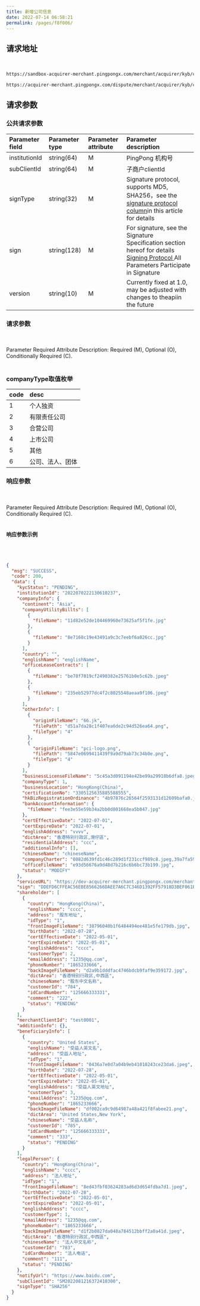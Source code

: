 ```yaml
---
title: 新增公司信息
date: 2022-07-14 06:58:21
permalink: /pages/f8f006/
---
```



## 请求地址

<br/>
<div>
<code-group>
  <code-block title="沙箱环境" active>

  ```bash
  https://sandbox-acquirer-merchant.pingpongx.com/merchant/acquirer/kyb/company
  ```
  </code-block>
  <code-block title="生产环境">

  ```bash
  https://acquirer-merchant.pingpongx.com/dispute/merchant/acquirer/kyb/company
  ```
  </code-block>
</code-group>
</div>


## 请求参数


### 公共请求参数
| Parameter field          | Parameter type        | Parameter attribute | Parameter description                                                                        |
|:--------------|:------------|:-----|:----------------------------------------------------------------------------|
| institutionId | string(64)  | M    | PingPong 机构号                                                                |
| subClientId   | string(64)  | M    | 子商户clientId                                                                 |
| signType      | string(32)  | M    | Signature protocol, supports MD5, SHA256，see the <a href='/pages/77ae52/' target='_blank'>signature protocol column</a>in this article for details |
| sign          | string(128) | M    | For signature, see the Signature Specification section hereof for details <a href='/pages/77ae52/' target='_blank'>Signing Protocol </a> All Parameters Participate in Signature               |
| version       | string(10)  | M    | Currently fixed at 1.0, may be adjusted with changes to theapiin the future                                                      |

### 请求参数

<br/>
<br/>
<el-tag type="danger" effect="dark">Parameter Required Attribute Description: Required (M), Optional (O), Conditionally Required (C).</el-tag>
<br/>
<br/>
<v4-KYB-AddCompany></v4-KYB-AddCompany>




### companyType取值枚举

| code | desc     |
|:-----|:---------|
| 1    | 个人独资     |
| 2    | 有限责任公司   |
| 3    | 合营公司     |
| 4    | 上市公司     |
| 5    | 其他       |
| 6    | 公司、法人、团体 |


### 响应参数

<br/>
<br/>
<el-tag type="danger" effect="dark">Parameter Required Attribute Description: Required (M), Optional (O), Conditionally Required (C).</el-tag>
<br/>
<br/>
<KYB-CompanyAddWithResponse/>

#### 响应参数示例

<br/>
<br/>

```json
{
  "msg": "SUCCESS",
  "code": 200,
  "data": {
    "kycStatus": "PENDING",
    "institutionId": "2022070222130610237",
    "companyInfo": {
      "continent": "Asia",
      "companyUtilityBillts": [
        {
          "fileName": "11d82e52de104469960e73625af5f1fe.jpg"
        },
        {
          "fileName": "8e7168c19e43491a9c3c7eebf6a026cc.jpg"
        }
      ],
      "country": "",
      "englishName": "englishName",
      "officeLeaseContracts": [
        {
          "fileName": "be78f7019cf2490382e25761b0e5c62b.jpeg"
        },
        {
          "fileName": "235eb52977dc4f2c8025548aeaa9f106.jpeg"
        }
      ],
      "otherInfo": [
        {
          "originFileName": "66.jk",
          "filePath": "d51a7da28c1f407ea6de2c94d526ea64.png",
          "fileType": "4"
        },
        {
          "originFileName": "pci-logo.png",
          "filePath": "5847e0699411439f9a9d79ab73c34b0e.png",
          "fileType": "4"
        }
      ],
      "businessLicenseFileName": "5c45a3d091194e42be99a29918b6dfa8.jpeg",
      "companyType": 1,
      "businessLocation": "HongKong(China)",
      "certificationNo": "3305125635885588555",
      "hkBizRegistrationOrdinance": "4b97876c26564f2593131d12609bafa0.jpeg",
      "bankAccountInformation": {
        "fileName": "fee3e55e59b34a2bb0d801668ea5b047.jpg"
      },
      "certEffectiveDate": "2022-07-01",
      "certExpireDate": "2022-07-01",
      "englishAddress": "vvvv",
      "dictArea": "香港特别行政区,灣仔區",
      "residentialAddress": "ccc",
      "additionalInfo": [],
      "chineseName": "chineseName",
      "companyCharter": "0882d639fd1c46c289d1f231ccf989c8.jpeg,39a7fa59472f4077b455c2077c9b65de.jpeg",
      "officeFileName": "e93d56676a9d48d7b216c6b6bc73b199.jpg",
      "status": "MODIFY"
    },
    "serviceURL": "https://dev-acquirer-merchant.pingpongx.com/merchant/acquirer/file/selectFile/",
    "sign": "DDEFD6CFFEAC56EBE8566266DAEE7A6C7C346D1392FF57918D3BEF061B609B0D",
    "shareholder": [
      {
        "country": "HongKong(China)",
        "englishName": "cccc",
        "address": "股东地址",
        "idType": "1",
        "frontImageFileName": "38796040b1f6484494ee481e5fe179db.jpg",
        "birthDate": "2022-07-28",
        "certEffectiveDate": "2022-05-01",
        "certExpireDate": "2022-05-01",
        "englishAddress": "cccc",
        "customerType": 2,
        "emailAddress": "1235@qq.com",
        "phoneNumber": "1865233666",
        "backImageFileName": "d2a9b1dddfac4746bdcb9faf9e359172.jpg",
        "dictArea": "香港特别行政区,中西區",
        "chineseName": "股东中文名称",
        "customerId": "784",
        "idCardNumber": "125666333331",
        "comment": "222",
        "status": "PENDING"
      }
    ],
    "merchantClientId": "test0001",
    "additionInfo": {},
    "beneficiaryInfo": [
      {
        "country": "United States",
        "englishName": "受益人英文名",
        "address": "受益人地址",
        "idType": "1",
        "frontImageFileName": "0436a7e0d7a04b9eb41010243ce23da6.jpeg",
        "birthDate": "2022-07-28",
        "certEffectiveDate": "2022-05-01",
        "certExpireDate": "2022-05-01",
        "englishAddress": "受益人英文地址",
        "customerType": 3,
        "emailAddress": "1235@qq.com",
        "phoneNumber": "1865233666",
        "backImageFileName": "df002ca9c9d64987a48a421f8fabee21.png",
        "dictArea": "United States,New York",
        "chineseName": "受益人名称",
        "customerId": "785",
        "idCardNumber": "125666333331",
        "comment": "333",
        "status": "PENDING"
      }
    ],
    "legalPerson": {
      "country": "HongKong(China)",
      "englishName": "cccc",
      "address": "法人地址",
      "idType": "1",
      "frontImageFileName": "8ed43fbf03624283ad6d3d654fdba7d1.jpeg",
      "birthDate": "2022-07-28",
      "certEffectiveDate": "2022-05-01",
      "certExpireDate": "2022-05-01",
      "englishAddress": "cccc",
      "customerType": 1,
      "emailAddress": "1235@qq.com",
      "phoneNumber": "1865233666",
      "backImageFileName": "d1f2b0827da048a784512bbff2a0a41d.jpeg",
      "dictArea": "香港特别行政区,中西區",
      "chineseName": "法人中文名称",
      "customerId": "783",
      "idCardNumber": "法人电话",
      "comment": "111",
      "status": "PENDING"
    },
    "notifyUrl": "https://www.baidu.com",
    "subClientId": "SM2022081216372410300",
    "signType": "SHA256"
  }
}
```